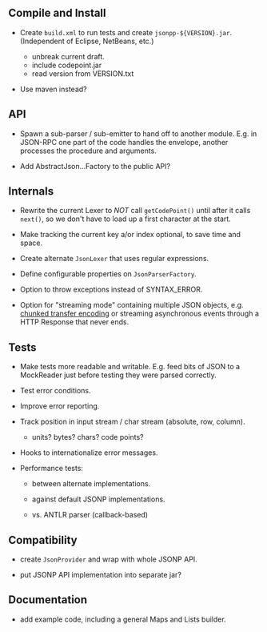 ## Compile and Install

* Create `build.xml` to run tests and create `jsonpp-${VERSION}.jar`.
  (Independent of Eclipse, NetBeans, etc.)

  - unbreak current draft.
  - include codepoint.jar
  - read version from VERSION.txt

* Use maven instead?


## API

* Spawn a sub-parser / sub-emitter to hand off to another module.
  E.g. in JSON-RPC one part of the code handles the envelope, another
  processes the procedure and arguments.

* Add AbstractJson...Factory to the public API?


## Internals

* Rewrite the current Lexer to *NOT* call `getCodePoint()` until after it calls
  `next()`, so we don't have to load up a first character at the start.

* Make tracking the current key a/or index optional, to save time and space.

* Create alternate `JsonLexer` that uses regular expressions.

* Define configurable properties on `JsonParserFactory`.

* Option to throw exceptions instead of SYNTAX_ERROR.

* Option for "streaming mode" containing multiple JSON objects, 
  e.g. [chunked transfer encoding](https://en.wikipedia.org/wiki/Chunked_transfer_encoding)
  or streaming asynchronous events through a HTTP Response that never ends.


## Tests

* Make tests more readable and writable. E.g. feed bits of JSON to a MockReader
  just before testing they were parsed correctly.

* Test error conditions.

* Improve error reporting.

* Track position in input stream / char stream (absolute, row, column).

  - units? bytes? chars? code points?

* Hooks to internationalize error messages.

* Performance tests:

  - between alternate implementations.

  - against default JSONP implementations.

  - vs. ANTLR parser (callback-based)


## Compatibility

* create `JsonProvider` and wrap with whole JSONP API.

* put JSONP API implementation into separate jar?


## Documentation

* add example code, including a general Maps and Lists builder.
